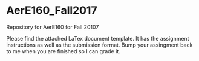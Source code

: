 # AerE160_Fall2017
Repository for AerE160 for Fall 20107

Please find the attached LaTex document template. It has the assignment instructions as well as the submission format. Bump your assingment back to me when you are finished so I can grade it.
